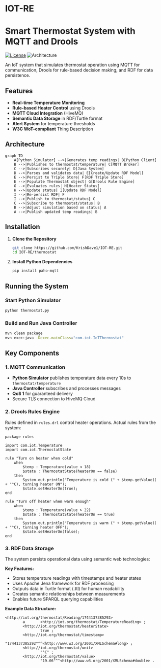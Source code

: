 # IOT-RE

# Smart Thermostat System with MQTT and Drools

[![License](https://img.shields.io/badge/License-MIT-blue.svg)](https://opensource.org/licenses/MIT)
![Architecture](https://img.shields.io/badge/Architecture-Client%2FServer-brightgreen)

An IoT system that simulates thermostat operation using MQTT for communication, Drools for rule-based decision making, and RDF for data persistence.

## Features

- **Real-time Temperature Monitoring**
- **Rule-based Heater Control** using Drools
- **MQTT Cloud Integration** (HiveMQ)
- **Semantic Data Storage** in RDF/Turtle format
- **Alert System** for temperature thresholds
- **W3C WoT-compliant** Thing Description

## Architecture

```mermaid
graph TD
    A[Python Simulator] -->|Generates temp readings| B[Python Client]
    B -->|Publishes to thermostat/temperature| C[MQTT Broker]
    C -->|Subscribes securely| D[Java System]
    D -->|Parses and validates data| E[Create/Update RDF Model]
    E -->|Persist to Triple Store| F[RDF Triple Store]
    E -->|Populate Thermostat object| G[Drools Rule Engine]
    G -->|Evaluates rules| H[Heater Status]
    H -->|Update status| I[Update RDF Model]
    I -->|Re-persist RDF| F
    I -->|Publish to thermostat/status| C
    C -->|Subscribe to thermostat/status| B
    B -->|Adjust simulation based on status| A
    A -->|Publish updated temp readings| B
```

## Installation

1. **Clone the Repository**

   ```bash
   git clone https://github.com/KrishDave1/IOT-RE.git
   cd IOT-RE/thermostat
   ```

2. **Install Python Dependencies**
   ```bash
   pip install paho-mqtt
   ```

## Running the System

### Start Python Simulator

```bash
python thermostat.py
```

### Build and Run Java Controller

```bash
mvn clean package
mvn exec:java -Dexec.mainClass="com.iot.IoTThermostat"
```

## Key Components

### 1. MQTT Communication

- **Python Simulator** publishes temperature data every 10s to `thermostat/temperature`
- **Java Controller** subscribes and processes messages
- **QoS 1** for guaranteed delivery
- Secure TLS connection to HiveMQ Cloud

### 2. Drools Rules Engine

Rules defined in `rules.drl` control heater operations. Actual rules from the system:

```drl
package rules

import com.iot.Temperature
import com.iot.ThermostatState

rule "Turn on heater when cold"
    when
        $temp : Temperature(value < 18)
        $state : ThermostatState(heaterOn == false)
    then
        System.out.println("Temperature is cold (" + $temp.getValue() + "°C), turning heater ON");
        $state.setHeaterOn(true);
end

rule "Turn off heater when warm enough"
    when
        $temp : Temperature(value > 22)
        $state : ThermostatState(heaterOn == true)
    then
        System.out.println("Temperature is warm (" + $temp.getValue() + "°C), turning heater OFF");
        $state.setHeaterOn(false);
end
```

### 3. RDF Data Storage

The system persists operational data using semantic web technologies:

**Key Features:**

- Stores temperature readings with timestamps and heater states
- Uses Apache Jena framework for RDF processing
- Outputs data in Turtle format (.ttl) for human readability
- Creates semantic relationships between measurements
- Enables future SPARQL querying capabilities

**Example Data Structure:**

```turtle
<http://iot.org/thermostat/Reading/1744137385292>
        a       <http://iot.org/thermostat/TemperatureReading> ;
        <http://iot.org/thermostat/heaterState>
                true ;
        <http://iot.org/thermostat/timestamp>
                "1744137385292"^^<http://www.w3.org/2001/XMLSchema#long> ;
        <http://iot.org/thermostat/unit>
                "°C" ;
        <http://iot.org/thermostat/value>
                "19.06"^^<http://www.w3.org/2001/XMLSchema#double> .
```
